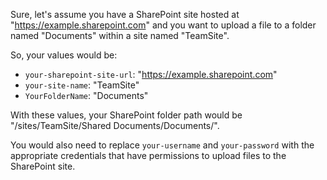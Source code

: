 Sure, let's assume you have a SharePoint site hosted at "https://example.sharepoint.com" and you want to upload a file to a folder named "Documents" within a site named "TeamSite".

So, your values would be:

- `your-sharepoint-site-url`: "https://example.sharepoint.com"
- `your-site-name`: "TeamSite"
- `YourFolderName`: "Documents"

With these values, your SharePoint folder path would be "/sites/TeamSite/Shared Documents/Documents/". 

You would also need to replace `your-username` and `your-password` with the appropriate credentials that have permissions to upload files to the SharePoint site.
